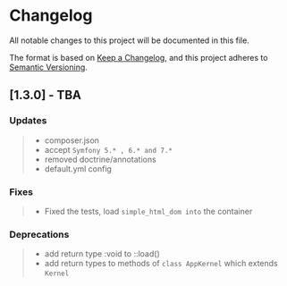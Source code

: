 # Changelog

All notable changes to this project will be documented in this file.

The format is based on [Keep a Changelog](https://keepachangelog.com/en/1.0.0/),
and this project adheres to [Semantic Versioning](https://semver.org/spec/v2.0.0.html).

## [1.3.0] - TBA

### Updates
>- composer.json
>  - accept `Symfony 5.* , 6.* and 7.*`
>  - removed doctrine/annotations
>- default.yml config

### Fixes
>- Fixed the tests, load `simple_html_dom into` the container

### Deprecations
>- add return type :void to ::load()
>- add return types to methods of `class AppKernel` which extends `Kernel`